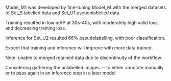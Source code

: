 Model_M1 was developed by fine-tuning Model_M with the merged datasets of Set_S labelled data and Set_U1 pseudolabelled data.

Training resulted in low mAP at 30s-40s, with moderately high valid loss, and decreasing training loss.

Inference for Set_U2 resulted 66% pseudolabelling, with poor classification.

Expect that training and inference will improve with more data trained.

Note: unable to merged retained data due to discontinuity of the workflow.  

Considering gathering the unlabelled images -- to either annotate manually or to pass again in an inference step in a later model.
